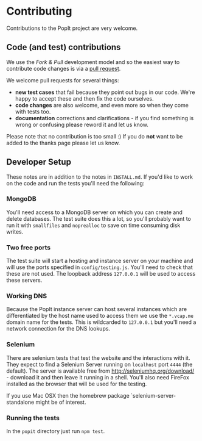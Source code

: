 # Contributing

Contributions to the PopIt project are very welcome.

## Code (and test) contributions

We use the _Fork & Pull_ development model and so the easiest way to contribute code changes is via a [pull request](http://help.github.com/send-pull-requests/).

We welcome pull requests for several things:

 * **new test cases** that fail because they point out bugs in our code. We're happy to accept these and then fix the code ourselves.
 * **code changes** are also welcome, and even more so when they come with tests too.
 * **documentation** corrections and clarifications - if you find something is wrong or confusing please reword it and let us know.

Please note that no contribution is too small :) If you do **not** want to be added to the thanks page please let us know.

## Developer Setup

These notes are in addition to the notes in `INSTALL.md`. If you'd like to work on the code and run the tests you'll need the following:

### MongoDB

You'll need access to a MongoDB server on which you can create and delete databases. The test suite does this a lot, so you'll probably want to run it with `smallfiles` and `noprealloc` to save on time consuming disk writes.

### Two free ports

The test suite will start a hosting and instance server on your machine and will use the ports specified in `config/testing.js`. You'll need to check that these are not used. The loopback address `127.0.0.1` will be used to access these servers.

### Working DNS

Because the PopIt instance server can host several instances which are differentiated by the host name used to access them we use the `*.vcap.me` domain name for the tests. This is wildcarded to `127.0.0.1` but you'll need a network connection for the DNS lookups.

### Selenium

There are selenium tests that test the website and the interactions with it. They expect to find a Selenium Server running on `localhost` port `4444` (the default). The server is available free from http://seleniumhq.org/download/ - download it and then leave it running in a shell. You'll also need FireFox installed as the browser that will be used for the testing.

If you use Mac OSX then the homebrew package `selenium-server-standalone might be of interest.

### Running the tests

In the `popit` directory just run `npm test`.

